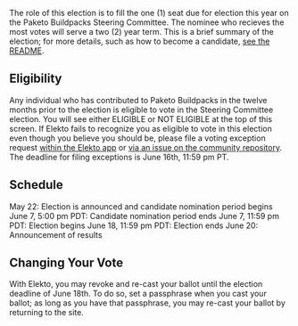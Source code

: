 The role of this election is to fill the one (1) seat due for election this year on the Paketo Buildpacks Steering Committee. The nominee who recieves the most votes will serve a two (2) year term. This is a brief summary of the election; for more details, such as how to become a candidate, [see the README](https://github.com/cloudfoundry/community/tree/main/elections/2024/Paketo#readme).

## Eligibility

Any individual who has contributed to Paketo Buildpacks in the twelve months prior to the election is eligible to vote in the Steering Committee election. You will see either ELIGIBLE or NOT ELIGIBLE at the top of this screen. If Elekto fails to recognize you as eligible to vote in this election even though you believe you should be, please file a voting exception request [within the Elekto app](https://elections.cloudfoundry.org/app/elections/2024---Paketo-SC/exception) or [via an issue on the community repository](https://github.com/cloudfoundry/community/issues/new?assignees=&labels=election&template=request-to-be-elector-for-paketo-buildpacks-sc-election.md&title=Request+to+be+an+elector+for+Paketo+Steering+Committee+election). The deadline for filing exceptions is June 16th, 11:59 pm PT.

## Schedule

May 22: Election is announced and candidate nomination period begins
June 7, 5:00 pm PDT: Candidate nomination period ends
June 7, 11:59 pm PDT: Election begins
June 18, 11:59 pm PDT: Election ends
June 20: Announcement of results

## Changing Your Vote

With Elekto, you may revoke and re-cast your ballot until the election deadline of June 18th. To do so, set a passphrase when you cast your ballot; as long as you have that passphrase, you may re-cast your ballot by returning to the site.
